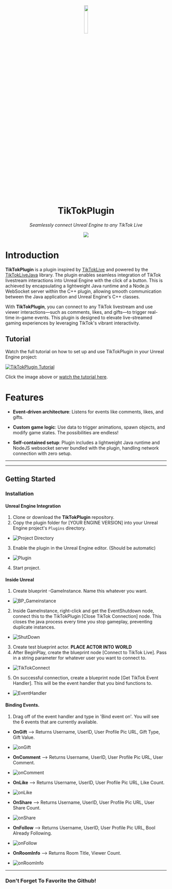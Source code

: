 <div align="center" >
<a target="blank" >
<img src="resources/images/ShibaLogo.png" width="15%" >
</a>
</div>
<div align="center" >
<h1>TikTokPlugin</h1>

 *Seamlessly connect Unreal Engine to any TikTok Live* 

<div align="center" >


<a href="https://discord.com/invite/e2XwPNTBBr" target="blank" >
<img src="https://img.shields.io/badge/Discord-%235865F2.svg?style=for-the-badge&logo=discord&logoColor=white" >
</a>



</div>
</div>


# Introduction
**TikTokPlugin** is a plugin inspired by [TikTokLive](https://github.com/isaackogan/TikTokLive) and powered by the [TikTokLiveJava](https://github.com/jwdeveloper/TikTokLiveJava) library. The plugin enables seamless integration of TikTok livestream interactions into Unreal Engine with the click of a button. This is achieved by encapsulating a lightweight Java runtime and a Node.js WebSocket server within the C++ plugin, allowing smooth communication between the Java application and Unreal Engine's C++ classes.

With **TikTokPlugin**, you can connect to any TikTok livestream and use viewer interactions—such as comments, likes, and gifts—to trigger real-time in-game events. This plugin is designed to elevate live-streamed gaming experiences by leveraging TikTok's vibrant interactivity.



## Tutorial

Watch the full tutorial on how to set up and use TikTokPlugin in your Unreal Engine project:

[![TikTokPlugin Tutorial](https://img.youtube.com/vi/n3EzKqyDghQ/0.jpg)](https://www.youtube.com/watch?v=n3EzKqyDghQ)

Click the image above or [watch the tutorial here](https://www.youtube.com/watch?v=n3EzKqyDghQ).

# Features
- **Event-driven architecture**: Listens for events like comments, likes, and gifts.

- **Custom game logic**: Use data to trigger animations, spawn objects, and modify game states. The possibilities are endless!

- **Self-contained setup**: Plugin includes a lightweight Java runtime and NodeJS websocket server bundled with the plugin, handling network connection with zero setup.

---
---

## Getting Started

### Installation

#### Unreal Engine Integration
1. Clone or download the **TikTokPlugin** repository.
2. Copy the plugin folder for [YOUR ENGINE VERSION] into your Unreal Engine project's `Plugins` directory.
* ![Project Directory](./resources/images/plugins.png)

3. Enable the plugin in the Unreal Engine editor. (Should be automatic)
* ![Plugin](./resources/images/TikTokPlugin.png)
4. Start project.

#### Inside Unreal
1. Create blueprint -GameInstance. Name this whatever you want.
* ![BP_Gameinstance](./resources/images/BP_GameInstance.png)
2. Inside GameInstance, right-click and get the EventShutdown node, connect this to the TikTokPlugin [Close TikTok Connection] node. This closes the java process every time you stop gameplay, preventing duplicate instances. 
* ![ShutDown](./resources/images/eventShutdown.png)
3. Create test blueprint actor. **PLACE ACTOR INTO WORLD**
4. After BeginPlay, create the blueprint node [Connect to TikTok Live]. Pass in a string parameter for whatever user you want to connect to. 
* ![TikTokConnect](./resources/images/connect.png)
5. On successful connection, create a blueprint node [Get TikTok Event Handler]. This will be the event handler that you bind functions to.
* ![EventHandler](./resources/images/eventHandler.png)

#### Binding Events.
1. Drag off of the event handler and type in 'Bind event on'. You will see the 6 events that are currently available. 
-   **OnGift** --> Returns Username, UserID, User Profile Pic URL, Gift Type, Gift Value. 
* ![onGift](./resources/images/onGift.png)
-   **OnComment** --> Returns Username, UserID, User Profile Pic URL, User Comment.
* ![onComment](./resources/images/onComment.png)
-   **OnLike** --> Returns Username, UserID, User Profile Pic URL, Like Count.
* ![onLike](./resources/images/onLike.png)
-   **OnShare** --> Returns Username, UserID, User Profile Pic URL, User Share Count.
* ![onShare](./resources/images/onShare.png)
-   **OnFollow** --> Returns Username, UserID, User Profile Pic URL, Bool Already Following.
* ![onFollow](./resources/images/onFollow.png)
-   **OnRoomInfo** --> Returns Room Title, Viewer Count.
* ![onRoomInfo](./resources/images/onRoomInfo.png)


--- 
### Don't Forget To Favorite the Github!